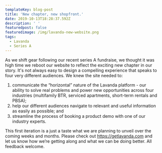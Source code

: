 ```yaml
---
templateKey: blog-post
title: 'New chapter, new shopfront.'
date: 2019-10-13T18:28:37.592Z
description: ' '
featuredpost: false
featuredimage: /img/lavanda-new-website.png
tags:
  - Lavanda
  - Series A
---
```

As we shift gear following our recent series A fundraise, we thought it was high time we reboot our website to reflect the exciting new chapter in our story. It's not always easy to design a compelling experience that speaks to four very different audiences. We knew the site needed to:

1. communicate the “horizontal” nature of the Lavanda platform - our ability to solve real problems and power new opportunities across four industries (multifamily BTR, serviced apartments, short-term rentals and PBSA);
2. help our different audiences navigate to relevant and useful information as easily as possible; and
3. streamline the process of booking a product demo with one of our industry experts.

This first iteration is a just a taste what we are planning to unveil over the coming weeks and months. Please check out https://getlavanda.com and let us know how we’re getting along and what we can be doing better. All feedback welcome.
